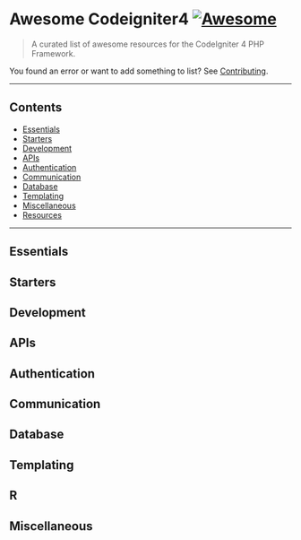 # Awesome Codeigniter4 [![Awesome](https://awesome.re/badge-flat.svg)](https://github.com/sindresorhus/awesome)
> A curated list of awesome resources for the CodeIgniter 4 PHP Framework.

You found an error or want to add something to list? See [Contributing](#contributing).




--------------------

## Contents

- [Essentials](#essentials)
- [Starters](#starter)
- [Development](#development)
- [APIs](#apis)
- [Authentication](#authentication)
- [Communication](#communication)
- [Database](#database)
- [Templating](#templating)
- [Miscellaneous](#miscellaneous)
- [Resources](#resources)

--------------------

## Essentials

## Starters

## Development

## APIs

## Authentication

## Communication

## Database

## Templating

## R

## Miscellaneous
